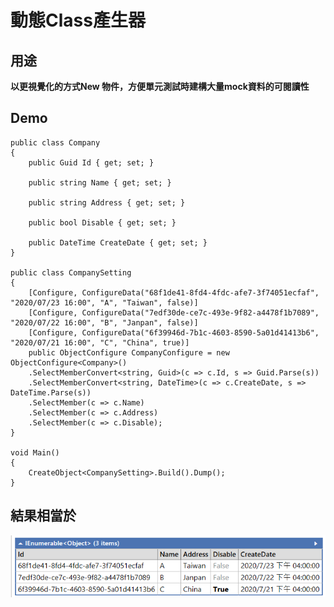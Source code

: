 # 動態Class產生器

## 用途
**以更視覺化的方式New 物件，方便單元測試時建構大量mock資料的可閱讀性**

## Demo
    public class Company
    {
        public Guid Id { get; set; }

        public string Name { get; set; }

        public string Address { get; set; }

        public bool Disable { get; set; }

        public DateTime CreateDate { get; set; }
    }

    public class CompanySetting
    {
        [Configure, ConfigureData("68f1de41-8fd4-4fdc-afe7-3f74051ecfaf", "2020/07/23 16:00", "A", "Taiwan", false)]
        [Configure, ConfigureData("7edf30de-ce7c-493e-9f82-a4478f1b7089", "2020/07/22 16:00", "B", "Janpan", false)]
        [Configure, ConfigureData("6f39946d-7b1c-4603-8590-5a01d41413b6", "2020/07/21 16:00", "C", "China", true)]
        public ObjectConfigure CompanyConfigure = new ObjectConfigure<Company>()
        .SelectMemberConvert<string, Guid>(c => c.Id, s => Guid.Parse(s))
        .SelectMemberConvert<string, DateTime>(c => c.CreateDate, s => DateTime.Parse(s))
        .SelectMember(c => c.Name)
        .SelectMember(c => c.Address)
        .SelectMember(c => c.Disable);
    }

    void Main()
    {
        CreateObject<CompanySetting>.Build().Dump();
    }

## 結果相當於

![image](https://github.com/Hsu-Cheng-Wei/ContextHelper/blob/master/Result.PNG?raw=true)